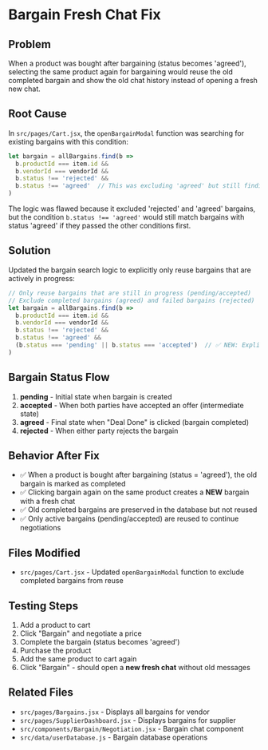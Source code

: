 # Bargain Fresh Chat Fix

## Problem
When a product was bought after bargaining (status becomes 'agreed'), selecting the same product again for bargaining would reuse the old completed bargain and show the old chat history instead of opening a fresh new chat.

## Root Cause
In `src/pages/Cart.jsx`, the `openBargainModal` function was searching for existing bargains with this condition:
```javascript
let bargain = allBargains.find(b => 
  b.productId === item.id && 
  b.vendorId === vendorId && 
  b.status !== 'rejected' && 
  b.status !== 'agreed'  // This was excluding 'agreed' but still finding them
)
```

The logic was flawed because it excluded 'rejected' and 'agreed' bargains, but the condition `b.status !== 'agreed'` would still match bargains with status 'agreed' if they passed the other conditions first.

## Solution
Updated the bargain search logic to explicitly only reuse bargains that are actively in progress:

```javascript
// Only reuse bargains that are still in progress (pending/accepted)
// Exclude completed bargains (agreed) and failed bargains (rejected)
let bargain = allBargains.find(b => 
  b.productId === item.id && 
  b.vendorId === vendorId && 
  b.status !== 'rejected' && 
  b.status !== 'agreed' &&
  (b.status === 'pending' || b.status === 'accepted')  // ✅ NEW: Explicitly check for active statuses
)
```

## Bargain Status Flow
1. **pending** - Initial state when bargain is created
2. **accepted** - When both parties have accepted an offer (intermediate state)
3. **agreed** - Final state when "Deal Done" is clicked (bargain completed)
4. **rejected** - When either party rejects the bargain

## Behavior After Fix
- ✅ When a product is bought after bargaining (status = 'agreed'), the old bargain is marked as completed
- ✅ Clicking bargain again on the same product creates a **NEW** bargain with a fresh chat
- ✅ Old completed bargains are preserved in the database but not reused
- ✅ Only active bargains (pending/accepted) are reused to continue negotiations

## Files Modified
- `src/pages/Cart.jsx` - Updated `openBargainModal` function to exclude completed bargains from reuse

## Testing Steps
1. Add a product to cart
2. Click "Bargain" and negotiate a price
3. Complete the bargain (status becomes 'agreed')
4. Purchase the product
5. Add the same product to cart again
6. Click "Bargain" - should open a **new fresh chat** without old messages

## Related Files
- `src/pages/Bargains.jsx` - Displays all bargains for vendor
- `src/pages/SupplierDashboard.jsx` - Displays bargains for supplier
- `src/components/Bargain/Negotiation.jsx` - Bargain chat component
- `src/data/userDatabase.js` - Bargain database operations

